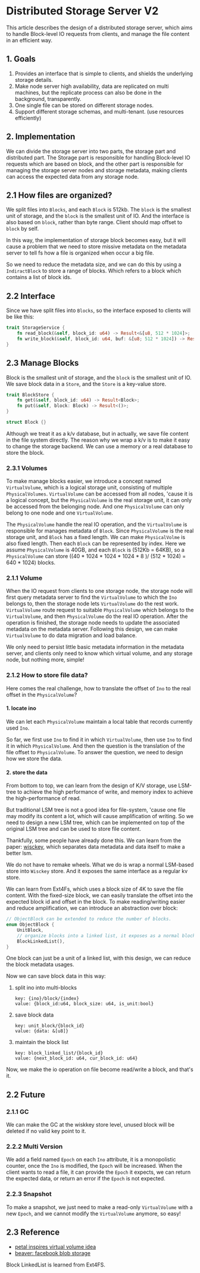 # Distributed Storage Server V2

This article describes the design of a distributed storage server,
which aims to handle Block-level IO requests from clients, and manage
the file content in an efficient way.

## 1. Goals

1. Provides an interface that is simple to clients, and shields the underlying storage details.
2. Make node server high availability, data are replicated on multi machines, but
   the replicate process can also be done in the background, transparently.
3. One single file can be stored on different storage nodes.
4. Support different storage schemas, and multi-tenant. (use resources efficiently)

## 2. Implementation

We can divide the storage server into two parts, the storage part and distributed part.
The Storage part is responsible for handling Block-level IO requests which are based on block,
and the other part is responsible for managing the storage server nodes and storage metadata,
making clients can access the expected data from any storage node.

## 2.1 How files are organized?

We split files into `Blocks`, and each `Block` is 512kb.
The `block` is the smallest unit of storage, and the `block` is the smallest unit of IO.
And the interface is also based on `block`, rather than byte range.
Client should map offset to `block` by self.

In this way, the implementation of storage block becomes easy, but it will cause a problem that
we need to store missive metadata on the metadata server to tell fs
how a file is organized when occur a big file.

So we need to reduce the metadata size, and we can do this by using a `IndiractBlock` to store a range
of blocks. Which refers to a block which contains a list of block ids.

## 2.2 Interface

Since we have split files into `Blocks`, so the interface exposed to clients will be like this:

```rust
trait StorageService {
    fn read_block(&self, block_id: u64) -> Result<&[u8, 512 * 1024]>;
    fn write_block(&self, block_id: u64, buf: &[u8; 512 * 1024]) -> Result<()>;
}
```

## 2.3 Manage Blocks

Block is the smallest unit of storage, and the `block` is the smallest unit of IO.
We save block data in a `Store`, and the `Store` is a key-value store.

```rust
trait BlockStore {
    fn get(&self, block_id: u64) -> Result<Block>;
    fn put(&self, block: Block) -> Result<()>;
}

struct Block {}
```

Although we treat it as a k/v database, but in actually, we save file content in the file system
directly. The reason why we wrap a k/v is to make it easy to change the storage backend.
We can use a memory or a real database to store the block.

### 2.3.1 Volumes

To make manage blocks easier, we introduce a concept named `VirtualVolume`,
which is a logical storage unit, consisting of multiple `PhysicalVolumes`.
`VirtualVolume` can be accessed from all nodes, 'cause it is a logical concept,
but the `PhysicalVolume` is the real storage unit, it can only be accessed from
the belonging node.
And one `PhysicalVolume` can only belong to one node and one `VirtualVolume`.

The `PhysicalVolume` handle the real IO operation, and the `VirtualVolume` is responsible
for manages metadata of `Block`.
Since `PhysicalVolume` is the real storage unit, and `Block` has a fixed length.
We can make `PhysicalVolme` is also fixed length. Then each `Block` can be represented by
index. Here we assume `PhysicalVolume` is 40GB, and each `Block` is (512Kb = 64KB), so a
`PhysicalVolume` can store ((40 * 1024 * 1024 * 1024 * 8 )/ (512 * 1024) = 640 * 1024) blocks.


### 2.1.1 Volume

When the IO request from clients to one storage node, the storage node will first
query metadata server to find the `VirtualVolume` to which the `Ino` belongs to,
then the storage node lets `VirtualVolume` do the rest work.
`VirtualVolume` route request to suitable `PhysicalVolume` which belongs to the
`VirtualVolume`, and then `PhysicalVolume` do the real IO operation.
After the operation is finished, the storage node needs to update the associated metadata on the
metadata server.
Following this design, we can make `VirtualVolume` to do data migration and load balance.

We only need to persist little basic metadata information in the metadata server,
and clients only need to know which virtual volume, and any storage node, but nothing
more, simple!

### 2.1.2 How to store file data?

Here comes the real challenge, how to translate the offset of `Ino` to the
real offset in the `PhysicalVolume`?

#### 1. locate ino

We can let each `PhysicalVolume` maintain a local table that records currently
used `Ino`.

So far, we first use `Ino` to find it in which `VirtualVolume`, then use `Ino` to
find it in which `PhysicalVolume`.
And then the question is the translation of the file offset to `PhysicalVolume`.
To answer the question, we need to design how we store the data.

#### 2. store the data

From bottom to top, we can learn from the design of K/V storage, use
LSM-tree to achieve the high performance of write, and memory index to
achieve the high-performance of read.

But traditional LSM tree is not a good idea for file-system, 'cause one
file may modify its content a lot, which will cause amplification of writing.
So we need to design a new LSM tree, which can be implemented on top of
the original LSM tree and can be used to store file content.

Thankfully, some people have already done this.
We can learn from the paper: [wisckey](https://www.usenix.org/system/files/conference/fast16/fast16-papers-lu.pdf),
which separates data metadata and data itself to make a better lsm.

We do not have to remake wheels.
What we do is wrap a normal LSM-based store into `Wisckey` store.
And it exposes the same interface as a regular kv store.

We can learn from Ext4Fs, which uses a block size of 4K to save the file content.
With the fixed-size block, we can easily translate the offset into the expected
block id and offset in the block.
To make reading/writing easier and reduce amplification, we can introduce an abstraction
over block:

```rust
// ObjectBlock can be extended to reduce the number of blocks.
enum ObjectBlock {
    UnitBlock,
    // organize blocks into a linked list, it exposes as a normal block.
    BlockLinkedList(),
}
```

One block can just be a unit of a linked list, with this design, we can reduce the
block metadata usages.

Now we can save block data in this way:

1. split ino into multi-blocks

   ```
   key: {ino}/block/{index}
   value: {block_id:u64, block_size: u64, is_unit:bool}
   ```

2. save block data
   ```
   key: unit_block/{block_id}
   value: {data: &[u8]}
   ```

3. maintain the block list
   ```
   key: block_linked_list/{block_id}
   value: {next_block_id: u64, cur_block_id: u64}
   ```

Now, we make the io operation on file become read/write a block, and that's it.

## 2.2 Future

### 2.1.1 GC

We can make the GC at the wiskkey store level, unused block will be deleted if no valid
key point to it.

### 2.2.2 Multi Version

We add a field named `Epoch` on each `Ino` attribute, it is a monopolistic counter,
once the `Ino` is modified, the `Epoch` will be increased.
When the client wants to read a file, it can provide the `Epoch` it expects,
we can return the expected data, or return an error if the `Epoch` is not expected.

### 2.2.3 Snapshot

To make a snapshot, we just need to make a read-only `VirtualVolume` with a new `Epoch`,
and we cannot modify the `VirtualVolume` anymore, so easy!

## 2.3 Reference

- [petal inspires virtual volume idea](https://www.cs.purdue.edu/homes/csjgwang/CloudNativeDB/PetalASPLOS96.pdf)
- [beaver: facebook blob storage ](https://www.usenix.org/legacy/events/osdi10/tech/full_papers/Beaver.pdf)

Block LinkedList is learned from Ext4FS. 
